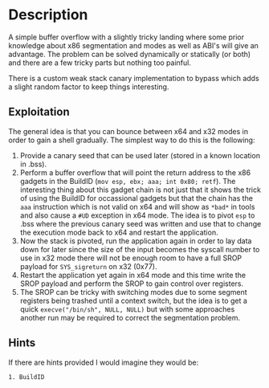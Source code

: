 # Description

A simple buffer overflow with a slightly tricky landing where some prior knowledge about x86 segmentation and modes as well as ABI's will give an advantage. The problem can be solved dynamically or statically (or both) and there are a few tricky parts but nothing too painful.

There is a custom weak stack canary implementation to bypass which adds a slight random factor to keep things interesting.

## Exploitation

The general idea is that you can bounce between x64 and x32 modes in order to gain a shell gradually. 
The simplest way to do this is the following:

  1. Provide a canary seed that can be used later (stored in a known location in .bss).
  2. Perform a buffer overflow that will point the return address to the x86 gadgets in the BuildID (`mov esp, ebx; aaa; int 0x80; retf`). The interesting thing about this gadget chain is not just that it shows the trick of using the BuildID for occassional gadgets but that the chain has the `aaa` instruction which is not valid on x64 and will show as `*bad*` in tools and also cause a `#UD` exception in x64 mode. The idea is to pivot `esp` to .bss where the previous canary seed was written and use that to change the execution mode back to x64 and restart the application.
  3. Now the stack is pivoted, run the application again in order to lay data down for later since the size of the input becomes the syscall number to use in x32 mode there will not be enough room to have a full SROP payload for `SYS_sigreturn` on x32 (0x77).
  4. Restart the application yet again in x64 mode and this time write the SROP payload and perform the SROP to gain control over registers.
  5. The SROP can be tricky with switching modes due to some segment registers being trashed until a context switch, but the idea is to get a quick `execve("/bin/sh", NULL, NULL)` but with some approaches another run may be required to correct the segmentation problem.

## Hints

  If there are hints provided I would imagine they would be:

    1. BuildID

